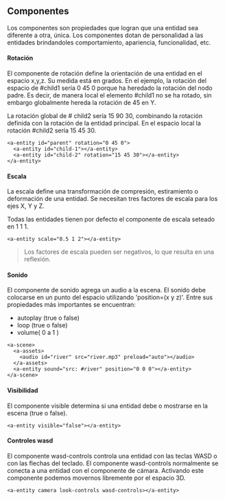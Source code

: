 ## Componentes
Los componentes son propiedades que logran que una entidad sea diferente a otra, única. Los componentes dotan de personalidad a las entidades brindandoles comportamiento, apariencia, funcionalidad, etc.


#### Rotación
El componente de rotación define la orientación de una entidad en el espacio x,y,z. Su medida está en grados.
En el ejemplo, la rotación del espacio de #child1 sería 0 45 0 porque ha heredado la rotación del nodo padre. Es decir, de manera local el elemento #child1 no se ha rotado, sin embargo globalmente hereda la rotación de 45 en Y.

La rotación global de # child2 sería 15 90 30, combinando la rotación definida con la rotación de la entidad principal. En el espacio local la rotación #child2 sería 15 45 30.
```
<a-entity id="parent" rotation="0 45 0">
  <a-entity id="child-1"></a-entity>
  <a-entity id="child-2" rotation="15 45 30"></a-entity>
</a-entity>
```


#### Escala
La escala define una transformación de compresión, estiramiento o deformación de una entidad. Se necesitan tres factores de escala para los ejes X, Y y Z.

Todas las entidades tienen por defecto el componente de escala seteado en 1 1 1.
```
<a-entity scale="0.5 1 2"></a-entity>
```
> Los factores de escala pueden ser negativos, lo que resulta en una reflexión.


#### Sonido
El componente de sonido agrega un audio a la escena. El sonido debe colocarse en un punto del espacio utilizando 'position=(x y z)'.
Entre sus propiedades más importantes se encuentran:
* autoplay (true o false)
* loop (true o false)
* volume( 0 a 1 )

```
<a-scene>
  <a-assets>
    <audio id="river" src="river.mp3" preload="auto"></audio>
  </a-assets>
  <a-entity sound="src: #river" position="0 0 0"></a-entity>
</a-scene>
```


#### Visibilidad
El componente visible determina si una entidad debe o mostrarse en la escena (true o false).

```
<a-entity visible="false"></a-entity>
```


#### Controles wasd
El componente wasd-controls controla una entidad con las teclas WASD o con las flechas del teclado. El componente wasd-controls normalmente se conecta a una entidad con el componente de cámara.
Activando este componente podemos movernos libremente por el espacio 3D.
```
<a-entity camera look-controls wasd-controls></a-entity>
```
